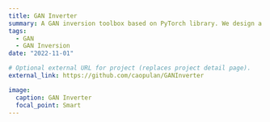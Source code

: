 ```yaml
---
title: GAN Inverter
summary: A GAN inversion toolbox based on PyTorch library. We design a unified pipeline for inversion methods and conduct a comprehensive benchmark.
tags:
  - GAN
  - GAN Inversion
date: "2022-11-01"

# Optional external URL for project (replaces project detail page).
external_link: https://github.com/caopulan/GANInverter

image:
  caption: GAN Inverter
  focal_point: Smart
---
```

